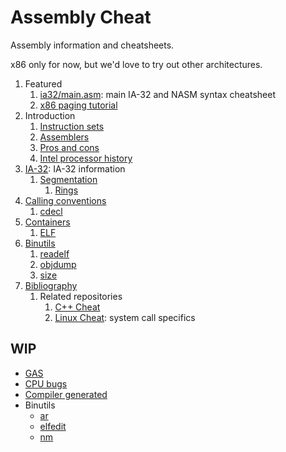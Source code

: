 # Assembly Cheat

Assembly information and cheatsheets.

x86 only for now, but we'd love to try out other architectures.

1.  Featured
    1. [ia32/main.asm](ia32/main.asm): main IA-32 and NASM syntax cheatsheet
    1. [x86 paging tutorial](http://stackoverflow.com/questions/18431261/how-does-x86-paging-work)
1.  Introduction
    1. [Instruction sets](instruction-sets.md)
    1. [Assemblers](assemblers.md)
    1. [Pros and cons](pros-and-cons.md)
    1. [Intel processor history](intel-processor-history.md)
1.  [IA-32](ia32.md): IA-32 information
    1. [Segmentation](segmentation.md)
        1. [Rings](rings.md)
1.  [Calling conventions](calling-conventions.md)
    1. [cdecl](cdecl.md)
1.  [Containers](containers.md)
    1. [ELF](elf.md)
1.  [Binutils](binutils.md)
    1. [readelf](readelf.md)
    1. [objdump](objdump.md)
    1. [size](size.md)
1.  [Bibliography](bibliography.md)
    1. Related repositories
       1. [C++ Cheat](https://github.com/cirosantilli/cpp-cheat)
       1. [Linux Cheat](https://github.com/cirosantilli/linux-cheat): system call specifics

## WIP

-   [GAS](ia32/gas/)
-   [CPU bugs](cpu-bugs.md)
-   [Compiler generated](compiler-generated/)
-   Binutils
    - [ar](ar.md)
    - [elfedit](elfedit.md)
    - [nm](nm.md)
